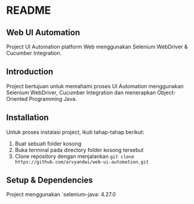 ﻿# README

## Web UI Automation
Project UI Automation platform Web menggunakan Selenium WebDriver & Cucumber Integration.

## Introduction
Project bertujuan untuk memahami proses UI Automation menggunakan Selenium WebDriver, Cucumber Integration dan menerapkan Object-Oriented Programming Java.

## Installation
Untuk proses instalasi project, ikuti tahap-tahap berikut:
1. Buat sebuah folder kosong
2. Buka terminal pada directory folder kosong tersebut
3. Clone repository dengan menjalankan `git clone https://github.com/arvyandwi/web-ui-automation.git`

## Setup & Dependencies
Project menggunakan `selenium-java: 4.27.0

